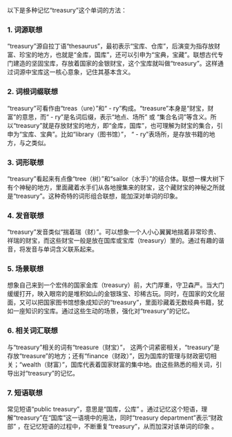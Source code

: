 以下是多种记忆“treasury”这个单词的方法：

### 1. 词源联想
“treasury”源自拉丁语“thesaurus”，最初表示“宝库、仓库”，后演变为指存放财富、珍宝的地方，也就是“金库，国库”，还可以引申为“宝典，宝藏”。联想古代专门建造的坚固宝库，存放着国家的金银财宝，这个宝库就叫做“treasury”。这样通过词源中宝库这一核心意象，记住其基本含义。

### 2. 词根词缀联想
“treasury”可看作由“treas（ure）”和“ - ry”构成。“treasure”本身是“财宝，财富”的意思，而“ - ry”是名词后缀，表示“地点、场所” 或 “集合名词”等含义。所以“treasury”就是存放财宝的地方，即“金库，国库”，也可理解为财宝的集合，引申为“宝库、宝典”。比如“library（图书馆）”， “ - ry”表场所，是存放书籍的地方，与之类似。

### 3. 词形联想
“treasury”看起来有点像“tree（树）”和“sailor（水手）”的结合体。联想一棵大树下有个神秘的地方，里面藏着水手们从各地搜集来的财宝，这个藏财宝的神秘之所就是“treasury”。这种奇特的词形组合联想，能加深对单词的印象。

### 4. 发音联想
“treasury”发音类似“揣着瑞（财）”。可以想象一个人小心翼翼地揣着非常珍贵、祥瑞的财宝，而这些财宝一般是放在国库或宝库（treasury）里的。通过有趣的谐音，将发音与单词含义联系起来。

### 5. 场景联想
想象自己来到一个宏伟的国家金库（treasury）前，大门厚重，守卫森严。当大门缓缓打开，映入眼帘的是堆积如山的金银珠宝、珍稀古玩。同时，在国家的文化层面，又可以把国家图书馆想象成知识的“treasury”，里面珍藏着无数经典书籍，犹如一座知识的宝库。通过这些生动的场景，强化对“treasury”的记忆。

### 6. 相关词汇联想
与“treasury”相关的词有“treasure（财宝）”， 这两个词紧密相关，“treasury”是存放“treasure”的地方；还有“finance（财政）”，因为国库的管理与财政密切相关；“wealth（财富）”，国库代表着国家财富的集中地。由这些熟悉的相关词，引导出对“treasury”的记忆。

### 7. 短语联想
常见短语“public treasury”，意思是“国库，公库” 。通过记忆这个短语，理解“treasury”在“国库”这一语境中的用法，同时“treasury department”表示“财政部” ，在记忆短语的过程中，不断重复“treasury”，从而加深对该单词的印象 。 